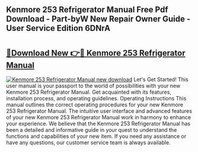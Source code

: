 ## Kenmore 253 Refrigerator Manual Free Pdf Download - Part-byW New Repair Owner Guide - User Service Edition 6DNrA

# <h2><a href="http://bc69060.oget.top/?id=Kenmore+253+Refrigerator+Manual">🔗Download New 👉🔴 Kenmore 253 Refrigerator Manual</a></h2>

[![Kenmore 253 Refrigerator Manual new download](https://i.imgur.com/5g1atiW.png)](http://bc69060.oget.top/?id=Kenmore+253+Refrigerator+Manual)
Let's Get Started! This user manual is your passport to the world of possibilities with your new Kenmore 253 Refrigerator Manual. Get acquainted with its features, installation process, and operating guidelines. Operating Instructions This manual outlines the correct operating procedures for your new Kenmore 253 Refrigerator Manual. The intuitive user interface and advanced features of your new Kenmore 253 Refrigerator Manual work in harmony to enhance your experience. We believe that the Kenmore 253 Refrigerator Manual has been a detailed and informative guide in your quest to understand the functions and capabilities of your new item. If you need any assistance or have any questions, our customer service team is always available.
